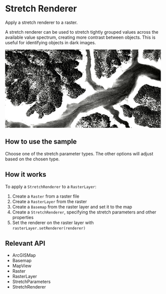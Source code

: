 # Stretch Renderer

Apply a stretch renderer to a raster.

A stretch renderer can be used to stretch tightly grouped values 
across the available value spectrum, creating more contrast between objects. This is useful for identifying objects 
in dark images.

![](StretchRenderer.png)

## How to use the sample

Choose one of the stretch parameter types. The other options will adjust based on the chosen type.

## How it works

To apply a `StretchRenderer` to a `RasterLayer`:

  1. Create a `Raster` from a raster file
  2. Create a `RasterLayer` from the raster
  3. Create a `Basemap` from the raster layer and set it to the map
  4. Create a `StretchRenderer`, specifying the stretch parameters and other properties
  5. Set the renderer on the raster layer with `rasterLayer.setRenderer(renderer)`


## Relevant API


  * ArcGISMap
  * Basemap
  * MapView
  * Raster
  * RasterLayer
  * StretchParameters
  * StretchRenderer


